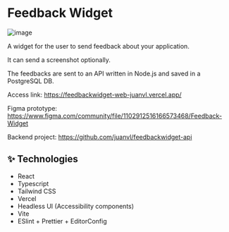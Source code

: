 # Feedback Widget


![image](https://user-images.githubusercontent.com/29025963/168920169-56fec03e-14a2-4ae7-926a-2ad1e0d5abae.png)

A widget for the user to send feedback about your application.

It can send a screenshot optionally.

The feedbacks are sent to an API written in Node.js and saved in a PostgreSQL DB.

Access link: <a href="https://feedbackwidget-web-juanvl.vercel.app/" target="blank" >https://feedbackwidget-web-juanvl.vercel.app/</a>

Figma prototype: <a href="https://www.figma.com/community/file/1102912516166573468/Feedback-Widget" target="_blank" >https://www.figma.com/community/file/1102912516166573468/Feedback-Widget</a>

Backend project: <a href="https://github.com/juanvl/feedbackwidget-api" target="blank" >https://github.com/juanvl/feedbackwidget-api</a>


## ✨ Technologies

- React
- Typescript
- Tailwind CSS
- Vercel
- Headless UI (Accessibility components)
- Vite
- ESlint + Prettier + EditorConfig
